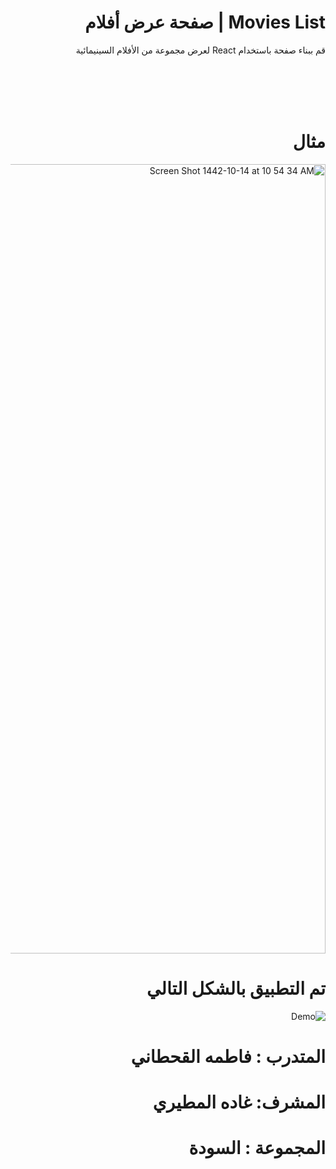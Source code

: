 <div dir="rtl" >
  
# Movies List | صفحة عرض أفلام 

قم ببناء صفحة باستخدام React لعرض مجموعة من الأفلام السينيمائية 


  <br/>
  <br/> 
  

  <br/>
  <br/> 
    
  # مثال 
 <img width="1263" alt="Screen Shot 1442-10-14 at 10 54 34 AM" src="https://user-images.githubusercontent.com/80157029/120147813-eea3f880-c1ef-11eb-9398-77aa6a9970f8.png">
  
  # تم التطبيق بالشكل التالي

<img  alt="Demo" src="https://g.top4top.io/p_1977jh5ah1.gif">
 
 # المتدرب : فاطمه القحطاني

# المشرف: غاده المطيري


# المجموعة : السودة 

</div>
